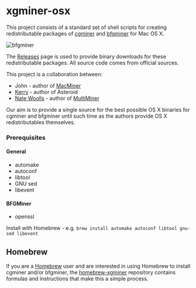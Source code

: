 xgminer-osx
===========

This project consists of a standard set of shell scripts for creating redistributable packages of [cgminer][6] and [bfgminer][7] for Mac OS X.

![bfgminer](http://nwoolls.files.wordpress.com/2013/07/screen-shot-2013-07-01-at-5-47-22-pm.png "bfgminer")

The [Releases][8] page is used to provide binary downloads for these redistributable packages. All source code comes from official sources.

This project is a collaboration between:

* John - author of [MacMiner][5]
* [Kerry][3] - author of Asteroid
* [Nate Woolls][1] - author of [MultiMiner][2]

Our aim is to provide a single source for the best possible OS X binaries for cgminer and bfgminer until such time as the authors provide OS X redistributables themselves.

### Prerequisites

#### General

* automake
* autoconf
* libtool
* GNU sed
* libevent

#### BFGMiner

* openssl

Install with Homebrew - e.g. `brew install automake autoconf libtool gnu-sed libevent`

Homebrew
--------

If you are a [Homebrew][10] user and are interested in using Homebrew to install cgminer and/or bfgminer, the [homebrew-xgminer][9] repository contains formulas and instructions that make this a simple process.

[1]: http://www.nwoolls.com/
[2]: http://multiminerapp.com
[3]: http://www.spaceman.ca/blog/
[5]: http://macminer.fabulouspanda.com/
[6]: https://github.com/ckolivas/cgminer
[7]: https://github.com/luke-jr/bfgminer
[8]: https://github.com/nwoolls/xgminer-osx/releases
[9]: http://homebrew.xgminer.com
[10]: http://brew.sh/

